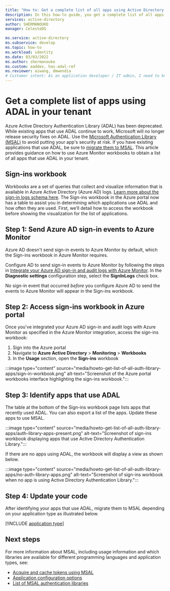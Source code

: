 ```yaml
---
title: "How to: Get a complete list of all apps using Active Directory Authentication Library (ADAL) in your tenant"
description: In this how-to guide, you get a complete list of all apps that are using ADAL in your tenant.
services: active-directory
author: SHERMANOUKO
manager: CelesteDG

ms.service: active-directory
ms.subservice: develop
ms.topic: how-to 
ms.workload: identity
ms.date: 03/03/2022
ms.author: shermanouko
ms.custom: aaddev, has-adal-ref
ms.reviewer: aiwang, dmwendia
# Customer intent: As an application developer / IT admin, I need to know / identify which of my apps are using ADAL.
---
```


# Get a complete list of apps using ADAL in your tenant

Azure Active Directory Authentication Library (ADAL) has been deprecated. While existing apps that use ADAL continue to work, Microsoft will no longer release security fixes on ADAL. Use the [Microsoft Authentication Library (MSAL)](/entra/msal/) to avoid putting your app's security at risk. If you have existing applications that use ADAL, be sure to [migrate them to MSAL](..\develop\msal-migration.md). This article provides guidance on how to use Azure Monitor workbooks to obtain a list of all apps that use ADAL in your tenant.

## Sign-ins workbook

Workbooks are a set of queries that collect and visualize information that is available in Azure Active Directory (Azure AD) logs. [Learn more about the sign-in logs schema here](../reports-monitoring/reference-azure-monitor-sign-ins-log-schema.md). The Sign-ins workbook in the Azure portal now has a table to assist you in determining which applications use ADAL and how often they are used. First, we’ll detail how to access the workbook before showing the visualization for the list of applications.

## Step 1: Send Azure AD sign-in events to Azure Monitor

Azure AD doesn't send sign-in events to Azure Monitor by default, which the Sign-ins workbook in Azure Monitor requires.

Configure AD to send sign-in events to Azure Monitor by following the steps in [Integrate your Azure AD sign-in and audit logs with Azure Monitor](../reports-monitoring/howto-integrate-activity-logs-with-log-analytics.md). In the **Diagnostic settings** configuration step, select the **SignInLogs** check box.

No sign-in event that occurred *before* you configure Azure AD to send the events to Azure Monitor will appear in the Sign-ins workbook.

## Step 2: Access sign-ins workbook in Azure portal

Once you've integrated your Azure AD sign-in and audit logs with Azure Monitor as specified in the Azure Monitor integration, access the sign-ins workbook:

   1. Sign into the Azure portal
   1. Navigate to **Azure Active Directory** > **Monitoring** > **Workbooks**
   1. In the **Usage** section, open the **Sign-ins** workbook

   :::image type="content" source="media/howto-get-list-of-all-auth-library-apps/sign-in-workbook.png" alt-text="Screenshot of the Azure portal workbooks interface highlighting the sign-ins workbook.":::

## Step 3: Identify apps that use ADAL

The table at the bottom of the Sign-ins workbook page lists apps that recently used ADAL. You can also export a list of the apps. Update these apps to use MSAL.
    
:::image type="content" source="media/howto-get-list-of-all-auth-library-apps/auth-library-apps-present.png" alt-text="Screenshot of sign-ins workbook displaying apps that use Active Directory Authentication Library.":::
    
If there are no apps using ADAL, the workbook will display a view as shown below. 
    
:::image type="content" source="media/howto-get-list-of-all-auth-library-apps/no-auth-library-apps.png" alt-text="Screenshot of sign-ins workbook when no app is using Active Directory Authentication Library.":::

## Step 4: Update your code

After identifying your apps that use ADAL, migrate them to MSAL depending on your application type as illustrated below.

[!INCLUDE [application type](includes/adal-msal-migration.md)]

## Next steps

For more information about MSAL, including usage information and which libraries are available for different programming languages and application types, see:

- [Acquire and cache tokens using MSAL](msal-acquire-cache-tokens.md)
- [Application configuration options](msal-client-application-configuration.md)
- [List of MSAL authentication libraries](reference-v2-libraries.md)
